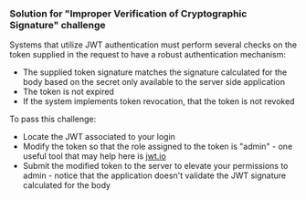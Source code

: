 ### Solution for "Improper Verification of Cryptographic Signature" challenge

Systems that utilize JWT authentication must perform several checks on the token supplied in the request to have a robust authentication mechanism:

- The supplied token signature matches the signature calculated for the body based on the secret only available to the server side application  
- The token is not expired  
- If the system implements token revocation, that the token is not revoked  

To pass this challenge: 

- Locate the JWT associated to your login  
- Modify the token so that the role assigned to the token is "admin" - one useful tool that may help here is [jwt.io](https://jwt.io/)  
- Submit the modified token to the server to elevate your permissions to admin - notice that the application doesn't validate the JWT signature calculated for the body  